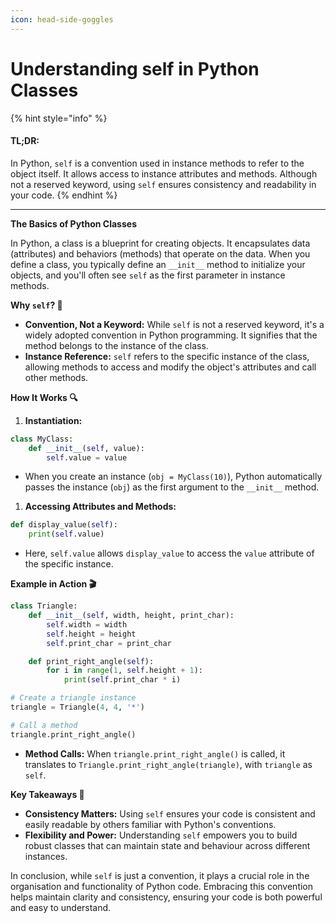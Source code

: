 ```yaml
---
icon: head-side-goggles
---
```


# Understanding self in Python Classes

{% hint style="info" %}
#### **TL;DR:**  <a href="#understanding-self-in-python-classes" id="understanding-self-in-python-classes"></a>

In Python, `self` is a convention used in instance methods to refer to the object itself. It allows access to instance attributes and methods. Although not a reserved keyword, using `self` ensures consistency and readability in your code.
{% endhint %}

***

**The Basics of Python Classes**

In Python, a class is a blueprint for creating objects. It encapsulates data (attributes) and behaviors (methods) that operate on the data. When you define a class, you typically define an `__init__` method to initialize your objects, and you'll often see `self` as the first parameter in instance methods.

**Why `self`? 🤔**

* **Convention, Not a Keyword:** While `self` is not a reserved keyword, it's a widely adopted convention in Python programming. It signifies that the method belongs to the instance of the class.
* **Instance Reference:** `self` refers to the specific instance of the class, allowing methods to access and modify the object's attributes and call other methods.

**How It Works 🔍**

1. **Instantiation:**

```python
class MyClass:
    def __init__(self, value):
        self.value = value
```

* When you create an instance (`obj = MyClass(10)`), Python automatically passes the instance (`obj`) as the first argument to the `__init__` method.

1. **Accessing Attributes and Methods:**

```python
def display_value(self): 
    print(self.value)
```

* Here, `self.value` allows `display_value` to access the `value` attribute of the specific instance.

**Example in Action 🎬**

```python
class Triangle:
    def __init__(self, width, height, print_char):
        self.width = width
        self.height = height
        self.print_char = print_char

    def print_right_angle(self):
        for i in range(1, self.height + 1):
            print(self.print_char * i)

# Create a triangle instance
triangle = Triangle(4, 4, '*')

# Call a method
triangle.print_right_angle()
```

* **Method Calls:** When `triangle.print_right_angle()` is called, it translates to `Triangle.print_right_angle(triangle)`, with `triangle` as `self`.

**Key Takeaways 📝**

* **Consistency Matters:** Using `self` ensures your code is consistent and easily readable by others familiar with Python's conventions.
* **Flexibility and Power:** Understanding `self` empowers you to build robust classes that can maintain state and behaviour across different instances.

In conclusion, while `self` is just a convention, it plays a crucial role in the organisation and functionality of Python code. Embracing this convention helps maintain clarity and consistency, ensuring your code is both powerful and easy to understand.
